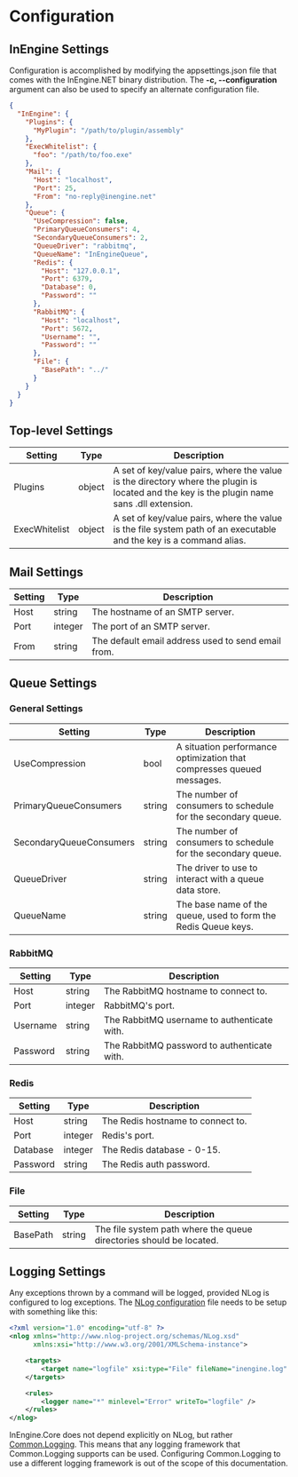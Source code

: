 # Configuration 

## InEngine Settings
Configuration is accomplished by modifying the appsettings.json file that comes with the InEngine.NET binary distribution.
The **-c, --configuration** argument can also be used to specify an alternate configuration file.


```json
{
  "InEngine": {
    "Plugins": {
      "MyPlugin": "/path/to/plugin/assembly"
    },
    "ExecWhitelist": {
      "foo": "/path/to/foo.exe"
    },
    "Mail": {
      "Host": "localhost",
      "Port": 25,
      "From": "no-reply@inengine.net"
    },
    "Queue": {
      "UseCompression": false,
      "PrimaryQueueConsumers": 4,
      "SecondaryQueueConsumers": 2,
      "QueueDriver": "rabbitmq",
      "QueueName": "InEngineQueue",
      "Redis": {
        "Host": "127.0.0.1",
        "Port": 6379,
        "Database": 0,
        "Password": ""
      },
      "RabbitMQ": {
        "Host": "localhost",
        "Port": 5672,
        "Username": "",
        "Password": ""
      },
      "File": {
        "BasePath": "../"
      }
    }
  }
}

```


## Top-level Settings

| Setting                   | Type              | Description                                                                                                                                |
| ------------------------- | ----------------- | ------------------------------------------------------------------------------------------------------------------------------------------ |
| Plugins                   | object            | A set of key/value pairs, where the value is the directory where the plugin is located and the key is the plugin name sans .dll extension. |
| ExecWhitelist             | object            | A set of key/value pairs, where the value is the file system path of an executable and the key is a command alias.                         |


## Mail Settings

| Setting   | Type      | Description                                           |
| --------- | --------- | ----------------------------------------------------- |
| Host      | string    | The hostname of an SMTP server.                       |
| Port      | integer   | The port of an SMTP server.                           |
| From      | string    | The default email address used to send email from.    |


## Queue Settings

### General Settings

| Setting                   | Type      | Description                                                           |
| ------------------------- | --------- | --------------------------------------------------------------------- |
| UseCompression            | bool      | A situation performance optimization that compresses queued messages. |
| PrimaryQueueConsumers     | string    | The number of consumers to schedule for the secondary queue.          |
| SecondaryQueueConsumers   | string    | The number of consumers to schedule for the secondary queue.          |
| QueueDriver               | string    | The driver to use to interact with a queue data store.                |
| QueueName                 | string    | The base name of the queue, used to form the Redis Queue keys.        |

### RabbitMQ
      
| Setting                   | Type      | Description                                                           |
| ------------------------- | --------- | --------------------------------------------------------------------- |
| Host                      | string    | The RabbitMQ hostname to connect to.                                  |
| Port                      | integer   | RabbitMQ's port.                                                      |
| Username                  | string    | The RabbitMQ username to authenticate with.                           |
| Password                  | string    | The RabbitMQ password to authenticate with.                           |

### Redis
      
| Setting                   | Type      | Description                                                           |
| ------------------------- | --------- | --------------------------------------------------------------------- |
| Host                      | string    | The Redis hostname to connect to.                                     |
| Port                      | integer   | Redis's port.                                                         |
| Database                  | integer   | The Redis database - 0-15.                                            |
| Password                  | string    | The Redis auth password.                                              |

### File
      
| Setting                   | Type      | Description                                                           |
| ------------------------- | --------- | --------------------------------------------------------------------- |
| BasePath                  | string    | The file system path where the queue directories should be located.   |

## Logging Settings

Any exceptions thrown by a command will be logged, provided NLog is configured to log exceptions. 
The [NLog configuration](https://github.com/NLog/NLog/wiki/Tutorial#configuration) file needs to be setup with something like this: 

```xml
<?xml version="1.0" encoding="utf-8" ?>
<nlog xmlns="http://www.nlog-project.org/schemas/NLog.xsd"
      xmlns:xsi="http://www.w3.org/2001/XMLSchema-instance">

    <targets>
        <target name="logfile" xsi:type="File" fileName="inengine.log" />
    </targets>

    <rules>
        <logger name="*" minlevel="Error" writeTo="logfile" />
    </rules>
</nlog>
```

InEngine.Core does not depend explicitly on NLog, but rather [Common.Logging](http://net-commons.github.io/common-logging/).
This means that any logging framework that Common.Logging supports can be used.
Configuring Common.Logging to use a different logging framework is out of the scope of this documentation.


